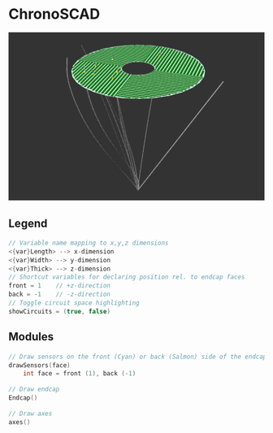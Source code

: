 # ChronoSCAD
![alt text](https://github.com/jkguiang/ChronoSCAD/blob/master/docs/cover.png)
## Legend
```cpp
// Variable name mapping to x,y,z dimensions
<{var}Length> --> x-dimension
<{var}Width> --> y-dimension
<{var}Thick> --> z-dimension
// Shortcut variables for declaring position rel. to endcap faces
front = 1    // +z-direction
back = -1    // -z-direction
// Toggle circuit space highlighting
showCircuits = (true, false)
```
## Modules
```cpp
// Draw sensors on the front (Cyan) or back (Salmon) side of the endcap
drawSensors(face)
    int face = front (1), back (-1)
```
```cpp
// Draw endcap
Endcap()
```
```cpp
// Draw axes
axes()
```
